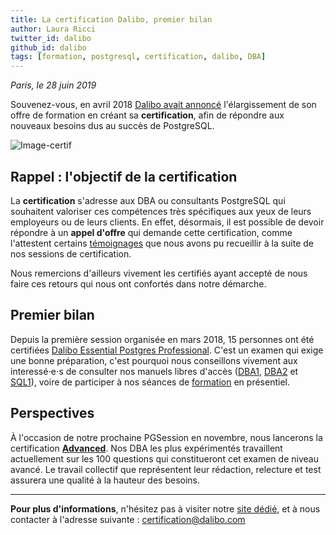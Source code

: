 ```yaml
---
title: La certification Dalibo, premier bilan
author: Laura Ricci
twitter_id: dalibo
github_id: dalibo
tags: [formation, postgresql, certification, dalibo, DBA]
---
```


*Paris, le 28 juin 2019*

Souvenez-vous, en avril 2018 [Dalibo avait annoncé](http://blog.dalibo.com/2018/04/17/certification_postgresql_dalibo.html) l'élargissement de son offre de formation en créant sa **certification**,
afin de répondre aux nouveaux besoins dus au succès de PostgreSQL.

<!--MORE-->

![Image-certif](https://github.com/dalibo/blog/blob/gh-pages/img/Certif_DALIBO.png?raw=true)

## Rappel : l'objectif de la certification
La **certification** s'adresse aux DBA ou consultants PostgreSQL qui souhaitent valoriser ces compétences très spécifiques
aux yeux de leurs employeurs ou de leurs clients. En effet, désormais, il est possible de devoir répondre à un **appel
d'offre** qui demande cette certification, comme l'attestent certains [témoignages](https://certification.dalibo.com/) que
nous avons pu recueillir à la suite de nos sessions de certification.

Nous remercions d'ailleurs vivement les certifiés ayant accepté de nous faire ces retours qui nous ont confortés dans
notre démarche.

## Premier bilan
Depuis la première session organisée en mars 2018, 15 personnes ont été certifiées [Dalibo Essential Postgres Professional](https://certification.dalibo.com/infos/essential/).
C'est un examen qui exige une bonne préparation, c'est pourquoi nous conseillons vivement aux interessé⋅e⋅s de consulter
nos manuels libres d'accès ([DBA1](https://dali.bo/dba1), [DBA2](https://dali.bo/dba2) et [SQL1](https://dali.bo/sql1)),
voire de participer à nos séances de [formation](https://www.dalibo.com/formations) en présentiel.

## Perspectives
À l'occasion de notre prochaine PGSession en novembre, nous lancerons la certification [**Advanced**](https://certification.dalibo.com/infos/advanced/).
Nos DBA les plus expérimentés travaillent actuellement sur les 100 questions qui constitueront cet examen de niveau avancé.
Le travail collectif que représentent leur rédaction, relecture et test assurera une qualité à la hauteur des besoins.

---
**Pour plus d'informations**, n'hésitez pas à visiter notre [site dédié](https://certification.dalibo.com/), et à nous contacter à l'adresse suivante : certification@dalibo.com
